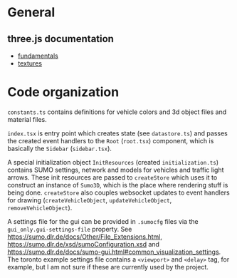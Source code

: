 # General

## three.js documentation

- [fundamentals](https://threejs.org/manual/#en/fundamentals)
- [textures](https://threejs.org/manual/#en/textures)


# Code organization

`constants.ts` contains definitions for vehicle colors and 3d object files and material files.

`index.tsx` is entry point which creates state (see `datastore.ts`) and passes the created event handlers to the `Root` (`root.tsx`) component, which is basically the `Sidebar` (`sidebar.tsx`).

A special initialization object `InitResources` (created `initialization.ts`) contains SUMO settings, network and models for vehicles and traffic light arrows.
These init resources are passed to `createStore` which uses it to construct an instance of `Sumo3D`, which is the place where rendering stuff is being done.
`createStore` also couples websocket updates to event handlers for drawing (`createVehicleObject`, `updateVehicleObject`, `removeVehicleObject`).

A settings file for the gui can be provided in `.sumocfg` files via the `gui_only.gui-settings-file` property.
See https://sumo.dlr.de/docs/Other/File_Extensions.html, https://sumo.dlr.de/xsd/sumoConfiguration.xsd and https://sumo.dlr.de/docs/sumo-gui.html#common_visualization_settings.
The toronto example settings file contains a `<viewport>` and `<delay>` tag, for example, but I am not sure if these are currently used by the project.
